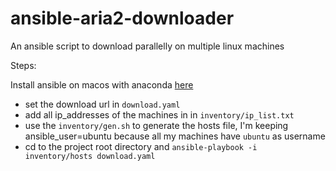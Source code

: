 # ansible-aria2-downloader

An ansible script to download parallelly on multiple linux machines

Steps:

Install ansible on macos with anaconda [here](https://opensource.com/article/19/8/using-conda-ansible-administration-macos)

- set the download url in `download.yaml`
- add all ip_addresses of the machines in in `inventory/ip_list.txt`
- use the `inventory/gen.sh` to generate the hosts file, I'm keeping ansible_user=ubuntu because all my machines have `ubuntu` as username
- cd to the project root directory and ` ansible-playbook -i inventory/hosts download.yaml   `